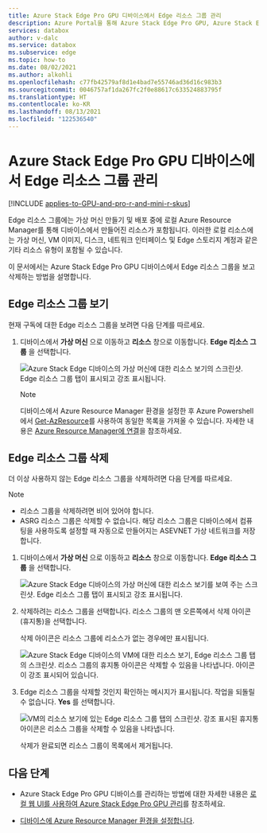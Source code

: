 ```yaml
---
title: Azure Stack Edge Pro GPU 디바이스에서 Edge 리소스 그룹 관리
description: Azure Portal을 통해 Azure Stack Edge Pro GPU, Azure Stack Edge Pro R 및 Azure Stack Edge Mini R 디바이스에서 Edge 리소스 그룹을 관리하는 방법을 알아봅니다.
services: databox
author: v-dalc
ms.service: databox
ms.subservice: edge
ms.topic: how-to
ms.date: 08/02/2021
ms.author: alkohli
ms.openlocfilehash: c77fb42579af8d1e4bad7e55746ad36d16c983b3
ms.sourcegitcommit: 0046757af1da267fc2f0e88617c633524883795f
ms.translationtype: HT
ms.contentlocale: ko-KR
ms.lasthandoff: 08/13/2021
ms.locfileid: "122536540"
---
```

# <a name="manage-edge-resource-groups-on-azure-stack-edge-pro-gpu-devices"></a>Azure Stack Edge Pro GPU 디바이스에서 Edge 리소스 그룹 관리

[!INCLUDE [applies-to-GPU-and-pro-r-and-mini-r-skus](../../includes/azure-stack-edge-applies-to-gpu-pro-r-mini-r-sku.md)]

Edge 리소스 그룹에는 가상 머신 만들기 및 배포 중에 로컬 Azure Resource Manager를 통해 디바이스에서 만들어진 리소스가 포함됩니다. 이러한 로컬 리소스에는 가상 머신, VM 이미지, 디스크, 네트워크 인터페이스 및 Edge 스토리지 계정과 같은 기타 리소스 유형이 포함될 수 있습니다.

이 문서에서는 Azure Stack Edge Pro GPU 디바이스에서 Edge 리소스 그룹을 보고 삭제하는 방법을 설명합니다.

## <a name="view-edge-resource-groups"></a>Edge 리소스 그룹 보기

현재 구독에 대한 Edge 리소스 그룹을 보려면 다음 단계를 따르세요.

1. 디바이스에서 **가상 머신** 으로 이동하고 **리소스** 창으로 이동합니다. **Edge 리소스 그룹** 을 선택합니다.

    ![Azure Stack Edge 디바이스의 가상 머신에 대한 리소스 보기의 스크린샷. Edge 리소스 그룹 탭이 표시되고 강조 표시됩니다.](media/azure-stack-edge-gpu-manage-edge-resource-groups-portal/edge-resource-groups-01.png)

    > [!NOTE]
    > 디바이스에서 Azure Resource Manager 환경을 설정한 후 Azure Powershell에서 [Get-AzResource](/powershell/module/az.resources/get-azresource?view=azps-6.1.0&preserve-view=true)를 사용하여 동일한 목록을 가져올 수 있습니다. 자세한 내용은 [Azure Resource Manager에 연결](azure-stack-edge-gpu-connect-resource-manager.md)을 참조하세요.


## <a name="delete-an-edge-resource-group"></a>Edge 리소스 그룹 삭제

더 이상 사용하지 않는 Edge 리소스 그룹을 삭제하려면 다음 단계를 따르세요.

> [!NOTE]
> - 리소스 그룹을 삭제하려면 비어 있어야 합니다. 
> - ASRG 리소스 그룹은 삭제할 수 없습니다. 해당 리소스 그룹은 디바이스에서 컴퓨팅을 사용하도록 설정할 때 자동으로 만들어지는 ASEVNET 가상 네트워크를 저장합니다.

1. 디바이스에서 **가상 머신** 으로 이동하고 **리소스** 창으로 이동합니다. **Edge 리소스 그룹** 을 선택합니다.

    ![Azure Stack Edge 디바이스의 가상 머신에 대한 리소스 보기를 보여 주는 스크린샷. Edge 리소스 그룹 탭이 표시되고 강조 표시됩니다.](media/azure-stack-edge-gpu-manage-edge-resource-groups-portal/edge-resource-groups-01.png)

1. 삭제하려는 리소스 그룹을 선택합니다. 리소스 그룹의 맨 오른쪽에서 삭제 아이콘(휴지통)을 선택합니다.

   삭제 아이콘은 리소스 그룹에 리소스가 없는 경우에만 표시됩니다.

    ![Azure Stack Edge 디바이스의 VM에 대한 리소스 보기, Edge 리소스 그룹 탭의 스크린샷. 리소스 그룹의 휴지통 아이콘은 삭제할 수 있음을 나타냅니다. 아이콘이 강조 표시되어 있습니다.](media/azure-stack-edge-gpu-manage-edge-resource-groups-portal/edge-resource-groups-02.png)

1. Edge 리소스 그룹을 삭제할 것인지 확인하는 메시지가 표시됩니다. 작업을 되돌릴 수 없습니다. **Yes** 를 선택합니다.

    ![VM의 리소스 보기에 있는 Edge 리소스 그룹 탭의 스크린샷. 강조 표시된 휴지통 아이콘은 리소스 그룹을 삭제할 수 있음을 나타냅니다.](./media/azure-stack-edge-gpu-manage-edge-resource-groups-portal/edge-resource-groups-03.png)

    삭제가 완료되면 리소스 그룹이 목록에서 제거됩니다.

## <a name="next-steps"></a>다음 단계

- Azure Stack Edge Pro GPU 디바이스를 관리하는 방법에 대한 자세한 내용은 [로컬 웹 UI를 사용하여 Azure Stack Edge Pro GPU 관리](azure-stack-edge-manage-access-power-connectivity-mode.md)를 참조하세요.

- [디바이스에 Azure Resource Manager 환경을 설정합니다](azure-stack-edge-gpu-connect-resource-manager.md).